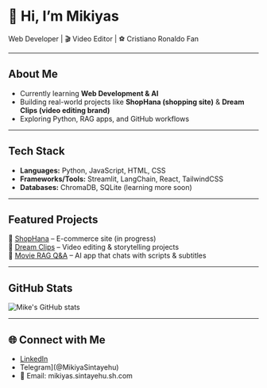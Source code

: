# 👋 Hi, I’m Mikiyas

 Web Developer | 🎬 Video Editor | ⚽ Cristiano Ronaldo Fan  

---

##  About Me
-  Currently learning **Web Development & AI**  
-  Building real-world projects like **ShopHana (shopping site)** & **Dream Clips (video editing brand)**  
-  Exploring Python, RAG apps, and GitHub workflows  

---

## Tech Stack
- **Languages:** Python, JavaScript, HTML, CSS  
- **Frameworks/Tools:** Streamlit, LangChain, React, TailwindCSS  
- **Databases:** ChromaDB, SQLite (learning more soon)  

---

## Featured Projects
🔹 [ShopHana](#) – E-commerce site (in progress)  
🔹 [Dream Clips](#) – Video editing & storytelling projects  
🔹 [Movie RAG Q&A](#) – AI app that chats with scripts & subtitles  

---

##  GitHub Stats
![Mike's GitHub stats](https://github-readme-stats.vercel.app/api?username=YOUR-USERNAME&show_icons=true&theme=tokyonight)

---

## 🌐 Connect with Me
-  [LinkedIn](#)  
-  Telegram](@MikiyaSintayehu)  
- 📧 Email: mikiyas.sintayehu.sh.com
